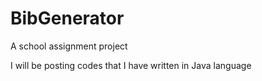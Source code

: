 # BibGenerator
A school assignment project

I will be posting codes that I have written in Java language 
